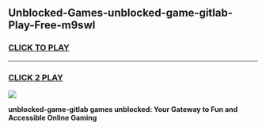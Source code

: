 
## Unblocked-Games-unblocked-game-gitlab-Play-Free-m9swl
<h3>
<a href="https://premium76.site?title=unblocked-game-gitlab&ref=18A1">CLICK TO PLAY</a></h3>
<hr>

<h3>
<a href="https://premium76.site?title=unblocked-game-gitlab&ref=18A1">CLICK 2 PLAY</a>
  
</h3>

<a href="https://premium76.site?title=unblocked-game-gitlab&ref=18A1"><img src="https://clearcache.store/games.png"></a>


**unblocked-game-gitlab games unblocked: Your Gateway to Fun and Accessible Online Gaming**
